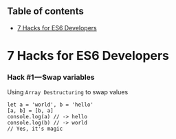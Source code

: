 ## Table of contents

- [7 Hacks for ES6 Developers]()

# 7 Hacks for ES6 Developers

### Hack #1 — Swap variables
Using `Array Destructuring` to swap values
```
let a = 'world', b = 'hello'
[a, b] = [b, a]
console.log(a) // -> hello
console.log(b) // -> world
// Yes, it's magic
```
